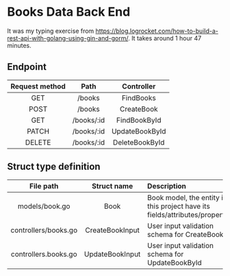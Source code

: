 # Books Data Back End
It was my typing exercise from https://blog.logrocket.com/how-to-build-a-rest-api-with-golang-using-gin-and-gorm/. It takes around 1 hour 47 minutes.
## Endpoint
|Request method|Path|Controller|
|:---:|:---:|:---:|
|GET|/books|FindBooks|
|POST|/books|CreateBook|
|GET|/books/:id|FindBookById|
|PATCH|/books/:id|UpdateBookById|
|DELETE|/books/:id|DeleteBookById|
## Struct type definition
|File path|Struct name|Description|
|:---:|:---:|:---|
|models/book.go|Book|Book model, the entity in this project have its fields/attributes/properties|
|controllers/books.go|CreateBookInput|User input validation schema for CreateBook|
|controllers.books.go|UpdateBookInput|User input validation schema for UpdateBookById|